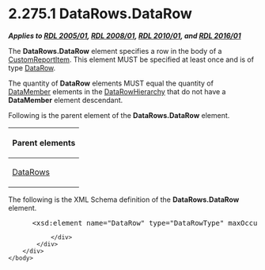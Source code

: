 <html dir="LTR" xmlns:mshelp="http://msdn.microsoft.com/mshelp" xmlns:ddue="http://ddue.schemas.microsoft.com/authoring/2003/5" xmlns:xlink="http://www.w3.org/1999/xlink" xmlns:tool="http://www.microsoft.com/tooltip">
    <head>
        <meta http-equiv="Content-Type" content="text/html; CHARSET=utf-8"></meta>
        <meta name="save" content="history"></meta>
        <title>2.275.1 DataRows.DataRow</title>
        <xml>
            <mshelp:toctitle title="2.275.1 DataRows.DataRow"></mshelp:toctitle>
            <mshelp:rltitle title="[MS-RDL]: DataRows.DataRow"></mshelp:rltitle>
            <mshelp:keyword index="A" term="686274bb-bbda-45bd-90df-f0fb8a9615de"></mshelp:keyword>
            <mshelp:attr name="DCSext.ContentType" value="open specification"></mshelp:attr>
            <mshelp:attr name="AssetID" value="686274bb-bbda-45bd-90df-f0fb8a9615de"></mshelp:attr>
            <mshelp:attr name="TopicType" value="kbRef"></mshelp:attr>
            <mshelp:attr name="DCSext.Title" value="[MS-RDL]: DataRows.DataRow" />
        </xml>
    </head>
    <body>
        <div id="header">
            <h1 class="heading">2.275.1 DataRows.DataRow</h1>
        </div>
        <div id="mainSection">
            <div id="mainBody">
                <div id="allHistory" class="saveHistory"></div>
                <div id="sectionSection0" class="section" name="collapseableSection">
                    

<p><b><i>Applies to </i></b><a href="3ebe2912-4958-4832-b391-cad1f5e13338.html"><b><i>RDL 2005/01</i></b></a><b><i>,
</i></b><a href="1e855f94-4617-47e4-b89e-0856c6cb420f.html"><b><i>RDL 2008/01</i></b></a><b><i>,
</i></b><a href="3428e690-a348-4ec7-8a6a-8efb42d2cdee.html"><b><i>RDL 2010/01</i></b></a><b><i>,
and </i></b><a href="52ce3983-2bfc-4e72-9359-42aaf5fe4509.html"><b><i>RDL 2016/01</i></b></a></p>

<p>The <b>DataRows.DataRow</b> element specifies a row in the
body of a <a href="6bb7b35c-e517-4444-a96b-9f2ccdd1a642.html">CustomReportItem</a>.
This element MUST be specified at least once and is of type <a href="e594b317-1358-4af1-b555-a153daf8fc72.html">DataRow</a>.</p>

<p>The quantity of <b>DataRow</b> elements MUST equal the
quantity of <a href="f2f4d9bc-64dc-47dd-9515-c3f4e610af44.html">DataMember</a>
elements in the <a href="809153e0-642a-45a2-b3ae-5c17c5cd03d1.html">DataRowHierarchy</a>
that do not have a <b>DataMember</b> element descendant.</p>

<p>Following is the parent element of the <b>DataRows.DataRow</b>
element.</p>

<table>
 <thead>
  <tr>
   <th>
   <p>Parent elements</p>
   </th>
  </tr>
 </thead>
 <tr>
  <td>
  <p><a href="25f3bc9e-1f49-4374-9579-7ab0389a8b6b.html">DataRows</a></p>
  </td>
 </tr>
</table>

<p>The following is the XML Schema definition of the <b>DataRows.DataRow</b>
element.</p>

<dl>
<dd>
<div><pre> &lt;xsd:element name=&quot;DataRow&quot; type=&quot;DataRowType&quot; maxOccurs=&quot;unbounded&quot; /&gt;
</pre></div>
</dd></dl>


                </div>
            </div>
        </div>
    </body>
</html>
